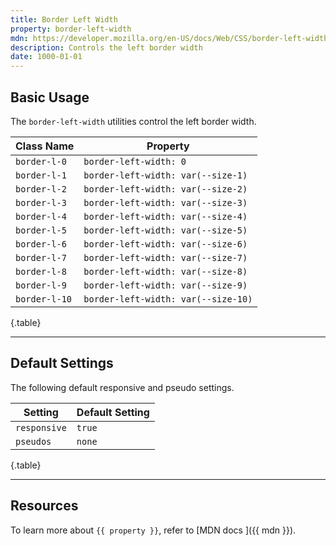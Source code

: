 ```yaml
---
title: Border Left Width
property: border-left-width
mdn: https://developer.mozilla.org/en-US/docs/Web/CSS/border-left-width
description: Controls the left border width
date: 1000-01-01
---
```


## Basic Usage

The `border-left-width` utilities control the left border width.

| Class Name    | Property                            |
| ------------- | ----------------------------------- |
| `border-l-0`  | `border-left-width: 0`              |
| `border-l-1`  | `border-left-width: var(--size-1)`  |
| `border-l-2`  | `border-left-width: var(--size-2)`  |
| `border-l-3`  | `border-left-width: var(--size-3)`  |
| `border-l-4`  | `border-left-width: var(--size-4)`  |
| `border-l-5`  | `border-left-width: var(--size-5)`  |
| `border-l-6`  | `border-left-width: var(--size-6)`  |
| `border-l-7`  | `border-left-width: var(--size-7)`  |
| `border-l-8`  | `border-left-width: var(--size-8)`  |
| `border-l-9`  | `border-left-width: var(--size-9)`  |
| `border-l-10` | `border-left-width: var(--size-10)` |

{.table}

---

## Default Settings

The following default responsive and pseudo settings.

| Setting      | Default Setting |
| ------------ | --------------- |
| `responsive` | `true`          |
| `pseudos`    | `none`          |

{.table}

---

## Resources

To learn more about `{{ property }}`, refer to [MDN docs <i class="far fa-external-link ml-6"></i>]({{ mdn }}).
